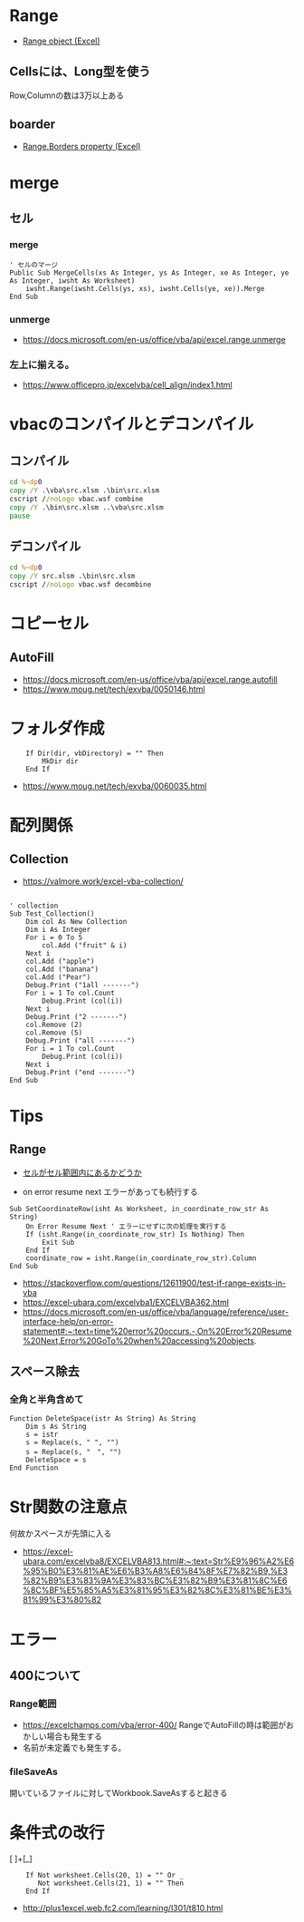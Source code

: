# Range
- [Range object (Excel)](https://docs.microsoft.com/en-us/office/vba/api/excel.range(object))
## Cellsには、Long型を使う
Row,Columnの数は3万以上ある

## boarder
- [Range.Borders property (Excel)](https://docs.microsoft.com/en-us/office/vba/api/excel.range.borders)

# merge
## セル 
### merge
```vba
' セルのマージ
Public Sub MergeCells(xs As Integer, ys As Integer, xe As Integer, ye As Integer, iwsht As Worksheet)
    iwsht.Range(iwsht.Cells(ys, xs), iwsht.Cells(ye, xe)).Merge
End Sub
```



### unmerge
- https://docs.microsoft.com/en-us/office/vba/api/excel.range.unmerge
### 左上に揃える。

- https://www.officepro.jp/excelvba/cell_align/index1.html

# vbacのコンパイルとデコンパイル
## コンパイル
```input.bat
cd %~dp0
copy /Y .\vba\src.xlsm .\bin\src.xlsm
cscript //noLogo vbac.wsf combine
copy /Y .\bin\src.xlsm ..\vba\src.xlsm 
pause
```

## デコンパイル 

```export.bat
cd %~dp0
copy /Y src.xlsm .\bin\src.xlsm
cscript //noLogo vbac.wsf decombine
```

# コピーセル
## AutoFill
- https://docs.microsoft.com/en-us/office/vba/api/excel.range.autofill
- https://www.moug.net/tech/exvba/0050146.html

# フォルダ作成
```vba
    If Dir(dir, vbDirectory) = "" Then
        MkDir dir
    End If
```
- https://www.moug.net/tech/exvba/0060035.html

# 配列関係
## Collection
- https://valmore.work/excel-vba-collection/
```vba

' collection
Sub Test_Collection()
    Dim col As New Collection
    Dim i As Integer
    For i = 0 To 5
        col.Add ("fruit" & i)
    Next i
    col.Add ("apple")
    col.Add ("banana")
    col.Add ("Pear")
    Debug.Print ("1all -------")
    For i = 1 To col.Count
        Debug.Print (col(i))
    Next i
    Debug.Print ("2 -------")
    col.Remove (2)
    col.Remove (5)
    Debug.Print ("all -------")
    For i = 1 To col.Count
        Debug.Print (col(i))
    Next i
    Debug.Print ("end -------")
End Sub
```

# Tips
## Range
- [セルがセル範囲内にあるかどうか](http://officetanaka.net/excel/vba/tips/tips118.htm)

* on error resume next エラーがあっても続行する
```vba
Sub SetCoordinateRow(isht As Worksheet, in_coordinate_row_str As String)
    On Error Resume Next ' エラーにせずに次の処理を実行する
    If (isht.Range(in_coordinate_row_str) Is Nothing) Then
        Exit Sub
    End If
    coordinate_row = isht.Range(in_coordinate_row_str).Column
End Sub
```
- https://stackoverflow.com/questions/12611900/test-if-range-exists-in-vba
- https://excel-ubara.com/excelvba1/EXCELVBA362.html
- https://docs.microsoft.com/en-us/office/vba/language/reference/user-interface-help/on-error-statement#:~:text=time%20error%20occurs.-,On%20Error%20Resume%20Next,Error%20GoTo%20when%20accessing%20objects.

## スペース除去
### 全角と半角含めて
```vba
Function DeleteSpace(istr As String) As String
    Dim s As String
    s = istr
    s = Replace(s, " ", "")
    s = Replace(s, "　", "")
    DeleteSpace = s
End Function
```

# Str関数の注意点
何故かスペースが先頭に入る
- https://excel-ubara.com/excelvba8/EXCELVBA813.html#:~:text=Str%E9%96%A2%E6%95%B0%E3%81%AE%E6%B3%A8%E6%84%8F%E7%82%B9,%E3%82%B9%E3%83%9A%E3%83%BC%E3%82%B9%E3%81%8C%E6%8C%BF%E5%85%A5%E3%81%95%E3%82%8C%E3%81%BE%E3%81%99%E3%80%82

# エラー
## 400について
### Range範囲
- https://excelchamps.com/vba/error-400/
RangeでAutoFillの時は範囲がおかしい場合も発生する
- 名前が未定義でも発生する。
### fileSaveAs
開いているファイルに対してWorkbook.SaveAsすると起きる

# 条件式の改行
[ ]+[_]
```VBA
    If Not worksheet.Cells(20, 1) = "" Or _
       Not worksheet.Cells(21, 1) = "" Then
    End If
```
- http://plus1excel.web.fc2.com/learning/l301/t810.html

